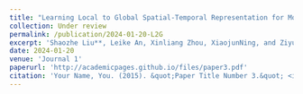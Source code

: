 ```yaml
---
title: "Learning Local to Global Spatial-Temporal Representation for Motor Imagery Classification"
collection: Under review
permalink: /publication/2024-01-20-L2G
excerpt: 'Shaozhe Liu**, Leike An, Xinliang Zhou, XiaojunNing, and Ziyu Jia*'
date: 2024-01-20
venue: 'Journal 1'
paperurl: 'http://academicpages.github.io/files/paper3.pdf'
citation: 'Your Name, You. (2015). &quot;Paper Title Number 3.&quot; <i>Journal 1</i>. 1(3).'
---
```


